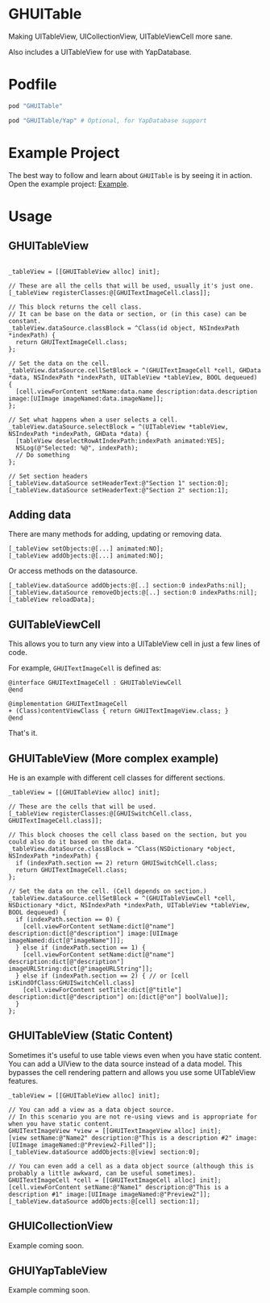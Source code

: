 GHUITable
=========

Making UITableView, UICollectionView, UITableViewCell more sane. 

Also includes a UITableView for use with YapDatabase.

# Podfile

```ruby
pod "GHUITable"

pod "GHUITable/Yap" # Optional, for YapDatabase support
```

# Example Project

The best way to follow and learn about `GHUITable` is by seeing it in action. Open the example project: [Example](https://github.com/gabriel/GHUITable/tree/master/Example). 

# Usage

## GHUITableView

```objc

_tableView = [[GHUITableView alloc] init];

// These are all the cells that will be used, usually it's just one.
[_tableView registerClasses:@[GHUITextImageCell.class]];

// This block returns the cell class.
// It can be base on the data or section, or (in this case) can be constant.
_tableView.dataSource.classBlock = ^Class(id object, NSIndexPath *indexPath) {
  return GHUITextImageCell.class;
};

// Set the data on the cell.
_tableView.dataSource.cellSetBlock = ^(GHUITextImageCell *cell, GHData *data, NSIndexPath *indexPath, UITableView *tableView, BOOL dequeued) {
  [cell.viewForContent setName:data.name description:data.description image:[UIImage imageNamed:data.imageName]];
};

// Set what happens when a user selects a cell.
_tableView.dataSource.selectBlock = ^(UITableView *tableView, NSIndexPath *indexPath, GHData *data) {
  [tableView deselectRowAtIndexPath:indexPath animated:YES];
  NSLog(@"Selected: %@", indexPath);
  // Do something
};

// Set section headers
[_tableView.dataSource setHeaderText:@"Section 1" section:0];
[_tableView.dataSource setHeaderText:@"Section 2" section:1];

```

## Adding data

There are many methods for adding, updating or removing data.

```objc
[_tableView setObjects:@[...] animated:NO];
[_tableView addObjects:@[...] animated:NO];
```

Or access methods on the datasource.

```objc
[_tableView.dataSource addObjects:@[..] section:0 indexPaths:nil];
[_tableView.dataSource removeObjects:@[..] section:0 indexPaths:nil];
[_tableView reloadData];
```

## GUITableViewCell

This allows you to turn any view into a UITableView cell in just a few lines of code.

For example, `GHUITextImageCell` is defined as:

```objc
@interface GHUITextImageCell : GHUITableViewCell
@end

@implementation GHUITextImageCell
+ (Class)contentViewClass { return GHUITextImageView.class; }
@end
```

That's it.

## GHUITableView (More complex example)

He is an example with different cell classes for different sections.

```objc
_tableView = [[GHUITableView alloc] init];

// These are the cells that will be used.
[_tableView registerClasses:@[GHUISwitchCell.class, GHUITextImageCell.class]];

// This block chooses the cell class based on the section, but you could also do it based on the data.
_tableView.dataSource.classBlock = ^Class(NSDictionary *object, NSIndexPath *indexPath) {
  if (indexPath.section == 2) return GHUISwitchCell.class;
  return GHUITextImageCell.class;
};

// Set the data on the cell. (Cell depends on section.)
_tableView.dataSource.cellSetBlock = ^(GHUITableViewCell *cell, NSDictionary *dict, NSIndexPath *indexPath, UITableView *tableView, BOOL dequeued) {
  if (indexPath.section == 0) {
    [cell.viewForContent setName:dict[@"name"] description:dict[@"description"] image:[UIImage imageNamed:dict[@"imageName"]]];
  } else if (indexPath.section == 1) {
    [cell.viewForContent setName:dict[@"name"] description:dict[@"description"] imageURLString:dict[@"imageURLString"]];
  } else if (indexPath.section == 2) { // or [cell isKindOfClass:GHUISwitchCell.class]
    [cell.viewForContent setTitle:dict[@"title"] description:dict[@"description"] on:[dict[@"on"] boolValue]];
  }
};
```

## GHUITableView (Static Content)

Sometimes it's useful to use table views even when you have static content. You can add a UIView to the data source instead of a data model. This bypasses the cell rendering pattern and allows you use some UITableView features.

```objc
_tableView = [[GHUITableView alloc] init];

// You can add a view as a data object source.
// In this scenario you are not re-using views and is appropriate for when you have static content.
GHUITextImageView *view = [[GHUITextImageView alloc] init];
[view setName:@"Name2" description:@"This is a description #2" image:[UIImage imageNamed:@"Preview2-Filled"]];
[_tableView.dataSource addObjects:@[view] section:0];

// You can even add a cell as a data object source (although this is probably a little awkward, can be useful sometimes).
GHUITextImageCell *cell = [[GHUITextImageCell alloc] init];
[cell.viewForContent setName:@"Name1" description:@"This is a description #1" image:[UIImage imageNamed:@"Preview2"]];
[_tableView.dataSource addObjects:@[cell] section:1];
```

## GHUICollectionView

Example coming soon.

## GHUIYapTableView

Example comming soon.


